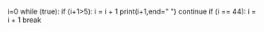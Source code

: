 i=0
while (true):
    if (i+1>5):
        i = i + 1
        print(i+1,end=" ")
        continue
    if (i == 44):
        i = i + 1
        break
